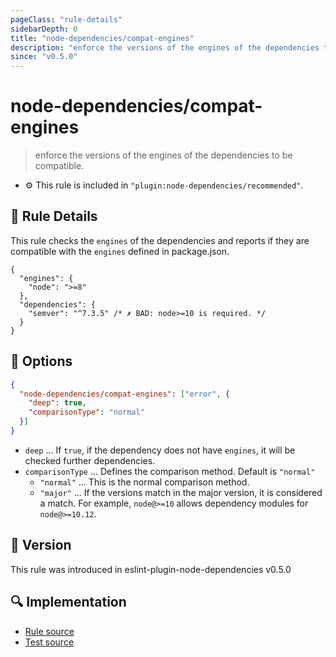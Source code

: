 ```yaml
---
pageClass: "rule-details"
sidebarDepth: 0
title: "node-dependencies/compat-engines"
description: "enforce the versions of the engines of the dependencies to be compatible."
since: "v0.5.0"
---
```


# node-dependencies/compat-engines

> enforce the versions of the engines of the dependencies to be compatible.

- :gear: This rule is included in `"plugin:node-dependencies/recommended"`.

## :book: Rule Details

This rule checks the `engines` of the dependencies and reports if they are compatible with the `engines` defined in package.json.

```json5
{
  "engines": {
    "node": ">=8"
  },
  "dependencies": {
    "semver": "^7.3.5" /* ✗ BAD: node>=10 is required. */
  }
}
```

## :wrench: Options

```json
{
  "node-dependencies/compat-engines": ["error", {
    "deep": true,
    "comparisonType": "normal"
  }]
}
```

- `deep` ... If `true`, if the dependency does not have `engines`, it will be checked further dependencies.
- `comparisonType` ... Defines the comparison method. Default is `"normal"`
  - `"normal"` ... This is the normal comparison method.
  - `"major"` ... If the versions match in the major version, it is considered a match. For example, `node@>=10` allows dependency modules for `node@>=10.12`.

## :rocket: Version

This rule was introduced in eslint-plugin-node-dependencies v0.5.0

## :mag: Implementation

- [Rule source](https://github.com/ota-meshi/eslint-plugin-node-dependencies/blob/main/lib/rules/compat-engines.ts)
- [Test source](https://github.com/ota-meshi/eslint-plugin-node-dependencies/blob/main/tests/lib/rules/compat-engines.ts)
